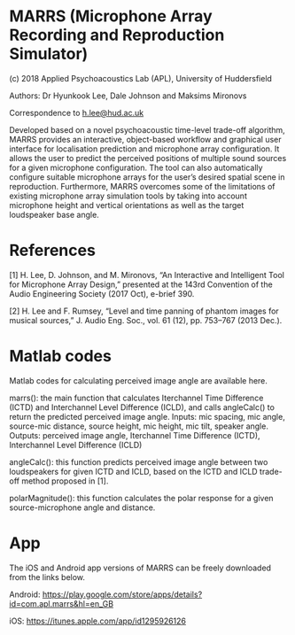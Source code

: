 # MARRS (Microphone Array Recording and Reproduction Simulator)
(c) 2018 Applied Psychoacoustics Lab (APL), University of Huddersfield

Authors: Dr Hyunkook Lee, Dale Johnson and Maksims Mironovs

Correspondence to h.lee@hud.ac.uk

Developed based on a novel psychoacoustic time-level trade-off algorithm, MARRS provides an interactive, object-based workflow and graphical user interface for localisation prediction and microphone array configuration. It allows the user to predict the perceived positions of multiple sound sources for a given microphone configuration. The tool can also automatically configure suitable microphone arrays for the user’s desired spatial scene in reproduction. Furthermore, MARRS overcomes some of the limitations of existing microphone array simulation tools by taking into account microphone height and vertical orientations as well as the target loudspeaker base angle. 

# References

[1] H. Lee, D. Johnson, and M. Mironovs, “An Interactive and Intelligent Tool for Microphone Array Design,” presented at the 143rd Convention of the Audio Engineering Society (2017 Oct), e-brief 390.

[2] H. Lee and F. Rumsey, “Level and time panning of phantom images for musical sources,” J. Audio Eng. Soc., vol. 61 (12), pp. 753–767 (2013 Dec.). 

# Matlab codes
Matlab codes for calculating perceived image angle are available here.

marrs(): the main function that calculates Iterchannel Time Difference (ICTD) and Interchannel Level Difference (ICLD), and calls angleCalc() to return the predicted perceived image angle.
Inputs: mic spacing, mic angle, source-mic distance, source height, mic height, mic tilt, speaker angle. 
Outputs: perceived image angle, Iterchannel Time Difference (ICTD), Interchannel Level Difference (ICLD)

angleCalc(): this function predicts perceived image angle between two loudspeakers for given ICTD and ICLD, based on the ICTD and ICLD trade-off method proposed in [1].

polarMagnitude(): this function calculates the polar response for a given source-microphone angle and distance.

# App 
The iOS and Android app versions of MARRS can be freely downloaded from the links below.

Android: https://play.google.com/store/apps/details?id=com.apl.marrs&hl=en_GB

iOS: https://itunes.apple.com/app/id1295926126

